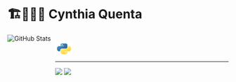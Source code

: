 # 🏗️👷🏻‍♀️ Cynthia Quenta
<p>
  <img 
    align="left" 
    alt="GitHub Stats" 
    height="200" 
    style="padding-right: 10px;" 
    src="https://github-readme-stats.vercel.app/api?username=CynthiaQC&show_icons=true&theme=one_dark_pro&include_all_commits=true&lcount_private=true" 
  />


</p>
<div style="display: inline_block"><br>
  <img align="center" alt="cyn-Python" height="30" width="40" src="https://raw.githubusercontent.com/devicons/devicon/master/icons/python/python-original.svg">
</div>
  
---
<p>
  
<div> 
  <a href="https://instagram.com/quentacynthia" target="_blank"><img src="https://img.shields.io/badge/-Instagram-%23E4405F?style=for-the-badge&logo=instagram&logoColor=white" target="_blank"></a>
  <a href = "mailto:cynthiaquentac@gmail.com"><img src="https://img.shields.io/badge/-Gmail-%23333?style=for-the-badge&logo=gmail&logoColor=white" target="_blank"></a>
  
</div>





